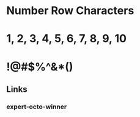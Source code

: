 # Number Row Characters
# 1, 2, 3, 4, 5, 6, 7, 8, 9, 10
# !@#$%^&*()
## Links
### expert-octo-winner 


 
